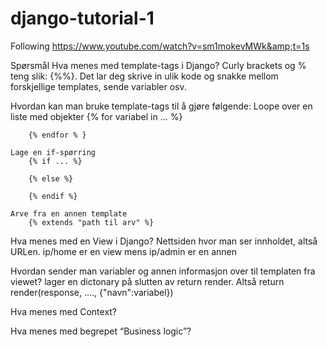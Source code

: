 # django-tutorial-1
Following https://www.youtube.com/watch?v=sm1mokevMWk&amp;t=1s

Spørsmål
Hva menes med template-tags i Django?
    Curly brackets og % teng slik: {%%}. Det lar deg skrive in ulik kode og snakke mellom forskjellige templates, sende variabler osv.

Hvordan kan man bruke template-tags til å gjøre følgende:
    Loope over en liste med objekter
        {% for variabel in ... %}

        {% endfor % }

    Lage en if-spørring
        {% if ... %}

        {% else %}
        
        {% endif %}

    Arve fra en annen template
        {% extends "path til arv" %}

Hva menes med en View i Django?
    Nettsiden hvor man ser innholdet, altså URLen. ip/home er en view mens ip/admin er en annen

Hvordan sender man variabler og annen informasjon over til templaten fra viewet?
    lager en dictonary på slutten av return render. Altså return render(response, ...., {"navn":variabel})

Hva menes med Context?

Hva menes med begrepet “Business logic”?

